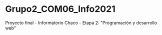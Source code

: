 # Grupo2_COM06_Info2021
Proyecto final - Informatorio Chaco - Etapa 2: "Programación y desarrollo web"
